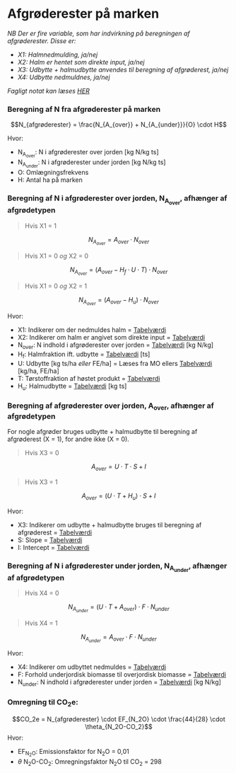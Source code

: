 # **Afgrøderester på marken**

_NB Der er fire variable, som har indvirkning på beregningen af afgrøderester. Disse er:_

* _X1: Halmnedmulding, ja/nej_
* _X2: Halm er hentet som direkte input, ja/nej_
* _X3: Udbytte + halmudbytte anvendes til beregning af afgrøderest, ja/nej_
* _X4: Udbytte nedmuldnes, ja/nej_


_Fagligt notat kan læses [HER](https://seges.sharepoint.com/sites/GreenAction/Delte%20dokumenter/General/Mark/majh20220718_afgr%C3%B8derester_esgreen%20tool_input%20parametre%20og%20variabler.docx?web=1)_

### **Beregning af N fra afgrøderester på marken** 

$$N_{afgrøderester} = \frac{N_{A_{over}} + N_{A_{under}}}{O} \cdot H$$

Hvor:

* N<sub>A<sub>over</sub></sub>: N i afgrøderester over jorden [kg N/kg ts]
* N<sub>A<sub>under</sub></sub>: N i afgrøderester under jorden [kg N/kg ts]
* O: Omlægningsfrekvens
* H: Antal ha på marken

### **Beregning af N i afgrøderester over jorden, N<sub>A<sub>over</sub></sub>, afhænger af afgrødetypen**

>Hvis X1 = 1

$$N_{A_{over}} = A_{over} \cdot N_{over} $$

>Hvis X1 = 0 _og_ X2 = 0

$$N_{A_{over}} = (A_{over} - H_f \cdot U \cdot T) \cdot N_{over} $$

>Hvis X1 = 0 _og_ X2 = 1

$$N_{A_{over}} = (A_{over} - H_u) \cdot N_{over} $$

Hvor:

* X1: Indikerer om der nedmuldes halm = [Tabelværdi](https://seges.sharepoint.com/:x:/r/sites/GreenAction/_layouts/15/Doc.aspx?sourcedoc=%7BA8797CF8-D09C-4577-B972-E4D9C79AF9FF%7D&file=Afgr%C3%B8der_data_g%C3%B8dnings%C3%A5r%202020-2021_FOREL%C3%98BIG.xlsx&activeCell=%27Data%27!G1&action=embedview)
* X2: Indikerer om halm er angivet som direkte input = [Tabelværdi](https://seges.sharepoint.com/:x:/r/sites/GreenAction/_layouts/15/Doc.aspx?sourcedoc=%7BA8797CF8-D09C-4577-B972-E4D9C79AF9FF%7D&file=Afgr%C3%B8der_data_g%C3%B8dnings%C3%A5r%202020-2021_FOREL%C3%98BIG.xlsx&activeCell=%27Data%27!S1&action=embedview)
* N<sub>over</sub>: N indhold i afgrøderester over jorden = [Tabelværdi](https://seges.sharepoint.com/:x:/r/sites/GreenAction/_layouts/15/Doc.aspx?sourcedoc=%7BA8797CF8-D09C-4577-B972-E4D9C79AF9FF%7D&file=Afgr%C3%B8der_data_g%C3%B8dnings%C3%A5r%202020-2021_FOREL%C3%98BIG.xlsx&activeCell=%27Data%27!N1&action=embedview) [kg N/kg]
* H<sub>f</sub>: Halmfraktion ift. udbytte = [Tabelværdi](https://seges.sharepoint.com/:x:/r/sites/GreenAction/_layouts/15/Doc.aspx?sourcedoc=%7BA8797CF8-D09C-4577-B972-E4D9C79AF9FF%7D&file=Afgr%C3%B8der_data_g%C3%B8dnings%C3%A5r%202020-2021_FOREL%C3%98BIG.xlsx&activeCell=%27Data%27!Q1&action=embedview) [ts]
* U: Udbytte [kg ts/ha _eller_ FE/ha] = Læses fra MO ellers [Tabelværdi](https://seges.sharepoint.com/:x:/r/sites/GreenAction/_layouts/15/Doc.aspx?sourcedoc=%7BA8797CF8-D09C-4577-B972-E4D9C79AF9FF%7D&file=Afgr%C3%B8der_data_g%C3%B8dnings%C3%A5r%202020-2021_FOREL%C3%98BIG.xlsx&activeCell=%27Data%27!F1&action=embedview) [kg/ha, FE/ha]
* T: Tørstoffraktion af høstet produkt = [Tabelværdi](https://seges.sharepoint.com/:x:/r/sites/GreenAction/_layouts/15/Doc.aspx?sourcedoc=%7BA8797CF8-D09C-4577-B972-E4D9C79AF9FF%7D&file=Afgr%C3%B8der_data_g%C3%B8dnings%C3%A5r%202020-2021_FOREL%C3%98BIG.xlsx&activeCell=%27Data%27!I1&action=embedview)
* H<sub>u</sub>: Halmudbytte = [Tabelværdi](https://seges.sharepoint.com/:x:/r/sites/GreenAction/_layouts/15/Doc.aspx?sourcedoc=%7BA8797CF8-D09C-4577-B972-E4D9C79AF9FF%7D&file=Afgr%C3%B8der_data_g%C3%B8dnings%C3%A5r%202020-2021_FOREL%C3%98BIG.xlsx&activeCell=%27Data%27!R1&action=embedview) [kg ts]


### **Beregning af afgrøderester over jorden, A<sub>over</sub>, afhænger af afgrødetypen**

For nogle afgrøder bruges udbytte + halmudbytte til beregning af afgrøderest (X = 1), for andre ikke (X = 0). 

>Hvis X3 = 0

$$A_{over} = U \cdot T \cdot S + I$$

>Hvis X3 = 1

$$A_{over} = (U \cdot T + H_u) \cdot S + I$$

Hvor:

* X3: Indikerer om udbytte + halmudbytte bruges til beregning af afgrøderest = [Tabelværdi](https://seges.sharepoint.com/:x:/r/sites/GreenAction/_layouts/15/Doc.aspx?sourcedoc=%7BA8797CF8-D09C-4577-B972-E4D9C79AF9FF%7D&file=Afgr%C3%B8der_data_g%C3%B8dnings%C3%A5r%202020-2021_FOREL%C3%98BIG.xlsx&activeCell=%27Data%27!T1&action=embedview)
* S: Slope = [Tabelværdi](https://seges.sharepoint.com/:x:/r/sites/GreenAction/_layouts/15/Doc.aspx?sourcedoc=%7BA8797CF8-D09C-4577-B972-E4D9C79AF9FF%7D&file=Afgr%C3%B8der_data_g%C3%B8dnings%C3%A5r%202020-2021_FOREL%C3%98BIG.xlsx&activeCell=%27Data%27!K1&action=embedview)
* I: Intercept = [Tabelværdi](https://seges.sharepoint.com/:x:/r/sites/GreenAction/_layouts/15/Doc.aspx?sourcedoc=%7BA8797CF8-D09C-4577-B972-E4D9C79AF9FF%7D&file=Afgr%C3%B8der_data_g%C3%B8dnings%C3%A5r%202020-2021_FOREL%C3%98BIG.xlsx&activeCell=%27Data%27!L1&action=embedview)

### **Beregning af N i afgrøderester under jorden, N<sub>A<sub>under</sub></sub>, afhænger af afgrødetypen**

>Hvis X4 = 0

$$N_{A_{under}} = (U \cdot T + A_{over}) \cdot F \cdot N_{under} $$

>Hvis X4 = 1

$$N_{A_{under}} = A_{over} \cdot F \cdot N_{under}$$


Hvor:

* X4: Indikerer om udbyttet nedmuldes = [Tabelværdi](https://seges.sharepoint.com/:x:/r/sites/GreenAction/_layouts/15/Doc.aspx?sourcedoc=%7BA8797CF8-D09C-4577-B972-E4D9C79AF9FF%7D&file=Afgr%C3%B8der_data_g%C3%B8dnings%C3%A5r%202020-2021_FOREL%C3%98BIG.xlsx&activeCell=%27Data%27!X1&action=embedview)
* F: Forhold underjordisk biomasse til overjordisk biomasse = [Tabelværdi](https://seges.sharepoint.com/:x:/r/sites/GreenAction/_layouts/15/Doc.aspx?sourcedoc=%7BA8797CF8-D09C-4577-B972-E4D9C79AF9FF%7D&file=Afgr%C3%B8der_data_g%C3%B8dnings%C3%A5r%202020-2021_FOREL%C3%98BIG.xlsx&activeCell=%27Data%27!P1&action=embedview)
* N<sub>under</sub>: N indhold i afgrøderester under jorden = [Tabelværdi](https://seges.sharepoint.com/:x:/r/sites/GreenAction/_layouts/15/Doc.aspx?sourcedoc=%7BA8797CF8-D09C-4577-B972-E4D9C79AF9FF%7D&file=Afgr%C3%B8der_data_g%C3%B8dnings%C3%A5r%202020-2021_FOREL%C3%98BIG.xlsx&activeCell=%27Data%27!O1&action=embedview) [kg N/kg]




### **Omregning til CO<sub>2</sub>e:**

$$CO_2e = N_{afgrøderester}   \cdot EF_{N_2O} \cdot \frac{44}{28} \cdot \theta_{N_2O-CO_2}$$
Hvor: 

 * EF<sub>N<sub>2</sub>O</sub>: Emissionsfaktor for N<sub>2</sub>O = 0,01
 * $\theta$ N<sub>2</sub>O-CO<sub>2</sub></sub>: Omregningsfaktor N<sub>2</sub>O til CO<sub>2</sub> = 298
